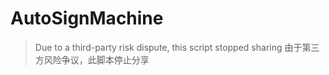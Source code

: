 # AutoSignMachine

> Due to a third-party risk dispute, this script stopped sharing
> 由于第三方风险争议，此脚本停止分享  
 
